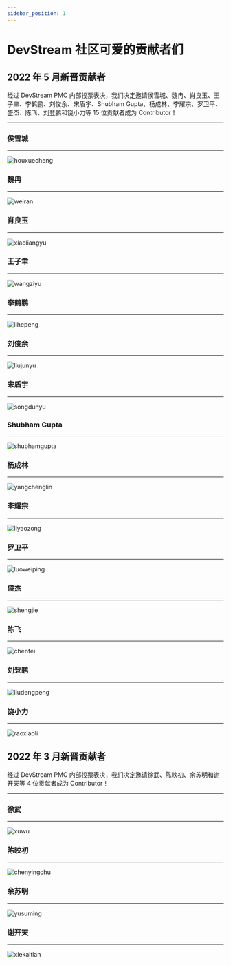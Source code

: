```yaml
---
sidebar_position: 1
---
```


# DevStream 社区可爱的贡献者们

## 2022 年 5 月新晋贡献者

经过 DevStream PMC 内部投票表决，我们决定邀请侯雪城、魏冉、肖良玉、王子聿、李鹤鹏、刘俊余、宋盾宇、Shubham Gupta、杨成林、李耀宗、罗卫平、盛杰、陈飞、刘登鹏和饶小力等 15 位贡献者成为 Contributor！

---

### 侯雪城

---

![houxuecheng](/img/community/contributor/contributors/houxuecheng.png)

### 魏冉

---

![weiran](/img/community/contributor/contributors/weiran.png)

### 肖良玉

---

![xiaoliangyu](/img/community/contributor/contributors/xiaoliangyu.png)

### 王子聿

---

![wangziyu](/img/community/contributor/contributors/wangziyu.png)

### 李鹤鹏

---

![lihepeng](/img/community/contributor/contributors/lihepeng.png)

### 刘俊余

---

![liujunyu](/img/community/contributor/contributors/liujunyu.png)

### 宋盾宇

---

![songdunyu](/img/community/contributor/contributors/songdunyu.png)

### Shubham Gupta

---

![shubhamgupta](/img/community/contributor/contributors/shubhamgupta.png)

### 杨成林

---

![yangchenglin](/img/community/contributor/contributors/yangchenglin.png)

### 李耀宗

---

![liyaozong](/img/community/contributor/contributors/liyaozong.png)

### 罗卫平

---

![luoweiping](/img/community/contributor/contributors/luoweiping.png)

### 盛杰

---

![shengjie](/img/community/contributor/contributors/shengjie.png)

### 陈飞

---

![chenfei](/img/community/contributor/contributors/chenfei.png)

### 刘登鹏

---

![liudengpeng](/img/community/contributor/contributors/liudengpeng.png)

### 饶小力

---

![raoxiaoli](/img/community/contributor/contributors/raoxiaoli.png)

## 2022 年 3 月新晋贡献者

经过 DevStream PMC 内部投票表决，我们决定邀请徐武、陈映初、余苏明和谢开天等 4 位贡献者成为 Contributor！

---

### 徐武

---

![xuwu](/img/community/contributor/contributors/xuwu.png)

### 陈映初

---

![chenyingchu](/img/community/contributor/contributors/chenyingchu.png)

### 余苏明

---

![yusuming](/img/community/contributor/contributors/yusuming.png)

### 谢开天

---

![xiekaitian](/img/community/contributor/contributors/xiekaitian.png)
